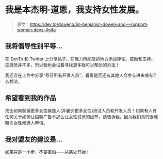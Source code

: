 # 我是本杰明·道恩，我支持女性发展。

> 原文：<https://dev.to/dowenb/im-benjamin-dowen-and-i-support-women-devs-4g4a>

## 我将倡导性别平等...

在 DevTo 和 Twitter 上分享帖子。在我力所能及的地方添加评论、鼓励和支持。这感觉并不多，所以我也会试着寻找更多我可以帮助的方法！

我还会在工作中分享“号召所有开发人员”，看看是否还有其他人会参与进来或有什么想法。

## 希望看到我的作品

找出如何获得更多女性候选人(并雇佣更多女性)测试人员和开发人员！如果有人有任何关于如何让招聘广告不那么让女性讨厌的细节，请告诉我，因为我们真的很难吸引女性候选人申请。

## 我对盟友的建议是...

如果只是一小步，不要害怕——从某处开始！